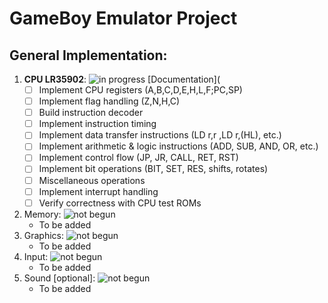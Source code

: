 # GameBoy Emulator Project





## General Implementation:
  1. **CPU LR35902**: ![in progress](https://img.shields.io/badge/in%20progress-yellow)
     [Documentation](
     - [ ] Implement CPU registers (A,B,C,D,E,H,L,F;PC,SP)
     - [ ] Implement flag handling (Z,N,H,C)
     - [ ] Build instruction decoder
     - [ ] Implement instruction timing
     - [ ] Implement data transfer instructions (LD r,r ,LD r,(HL), etc.)
     - [ ] Implement arithmetic & logic instructions (ADD, SUB, AND, OR, etc.)
     - [ ] Implement control flow (JP, JR, CALL, RET, RST)
     - [ ] Implement bit operations (BIT, SET, RES, shifts, rotates)
     - [ ] Miscellaneous operations
     - [ ] Implement interrupt handling
     - [ ] Verify correctness with CPU test ROMs
  3. Memory: ![not begun](https://img.shields.io/badge/not%20begun-red)
     - To be added
  5. Graphics: ![not begun](https://img.shields.io/badge/not%20begun-red)
     - To be added
  7. Input: ![not begun](https://img.shields.io/badge/not%20begun-red)
     - To be added
  9. Sound [optional]: ![not begun](https://img.shields.io/badge/not%20begun-red)
     - To be added


    
